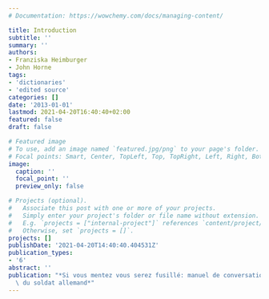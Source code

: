 ```yaml
---
# Documentation: https://wowchemy.com/docs/managing-content/

title: Introduction
subtitle: ''
summary: ''
authors:
- Franziska Heimburger
- John Horne
tags:
- 'dictionaries'
- 'edited source'
categories: []
date: '2013-01-01'
lastmod: 2021-04-20T16:40:40+02:00
featured: false
draft: false

# Featured image
# To use, add an image named `featured.jpg/png` to your page's folder.
# Focal points: Smart, Center, TopLeft, Top, TopRight, Left, Right, BottomLeft, Bottom, BottomRight.
image:
  caption: ''
  focal_point: ''
  preview_only: false

# Projects (optional).
#   Associate this post with one or more of your projects.
#   Simply enter your project's folder or file name without extension.
#   E.g. `projects = ["internal-project"]` references `content/project/deep-learning/index.md`.
#   Otherwise, set `projects = []`.
projects: []
publishDate: '2021-04-20T14:40:40.404531Z'
publication_types:
- '6'
abstract: ''
publication: "*Si vous mentez vous serez fusillé: manuel de conversation à l'usage\
  \ du soldat allemand*"
---
```

